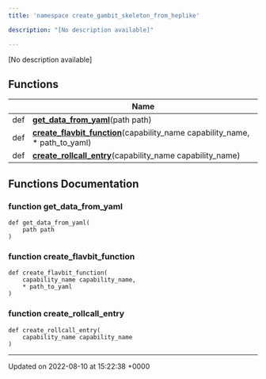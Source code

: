 ```yaml
---
title: 'namespace create_gambit_skeleton_from_heplike'

description: "[No description available]"

---
```







[No description available]

## Functions

|                | Name           |
| -------------- | -------------- |
| def | **[get_data_from_yaml](/documentation/code/gambit_2.2/namespaces/namespacecreate__gambit__skeleton__from__heplike/#function-get-data-from-yaml)**(path path) |
| def | **[create_flavbit_function](/documentation/code/gambit_2.2/namespaces/namespacecreate__gambit__skeleton__from__heplike/#function-create-flavbit-function)**(capability_name capability_name, * path_to_yaml) |
| def | **[create_rollcall_entry](/documentation/code/gambit_2.2/namespaces/namespacecreate__gambit__skeleton__from__heplike/#function-create-rollcall-entry)**(capability_name capability_name) |


## Functions Documentation

### function get_data_from_yaml

```
def get_data_from_yaml(
    path path
)
```


### function create_flavbit_function

```
def create_flavbit_function(
    capability_name capability_name,
    * path_to_yaml
)
```


### function create_rollcall_entry

```
def create_rollcall_entry(
    capability_name capability_name
)
```






-------------------------------

Updated on 2022-08-10 at 15:22:38 +0000